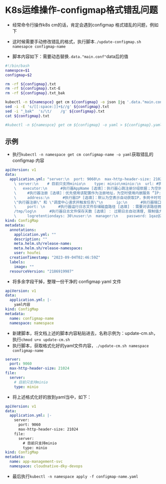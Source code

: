 # K8s运维操作-configmap格式错乱问题

- 经常命令行操作k8s cm的话，肯定会遇到configmap 格式错乱的问题，例如下

- 这时候需要手动修改错乱的格式，执行脚本`./update-configmap.sh namesapce configmap-name`

- 脚本内容如下：需要动态替换`.data."main.conf"`data后的值

```bash
#!/bin/bash
namespce=$1
configmap=$2

rm -rf ${configmap}.txt
rm -rf ${configmap}.txt-E
rm -rf ${configmap}.txt_bak

kubectl -n ${namespce} get cm ${configmap} -o json |jq '.data."main.conf"' -r  > ${configmap}.txt
sed -i -E 's/[[:space:]]+$//g' ${configmap}.txt
sed -i "_bak"  's/\t/    /g' ${configmap}.txt
cat ${configmap}.txt

#kubectl -n ${namespce} get cm ${configmap} -o yaml > ${configmap}.yaml
```

## 示例

- 执行`kubectl -n namespace get cm configmap-name -o yaml`获取错乱的 configmap 内容

```yaml
apiVersion: v1
data:
  application.yml: "server:\n  port: 9060\n  max-http-header-size: 21024\nfile:\n
    \ server:\n    # 目前只支持minio\n    type: minio\nminio:\n  url: #执行器通讯TOKEN [选填]：非空时启用；\n    accessToken:\n
    \   executor:\n      #执行器AppName [选填]：执行器心跳注册分组依据；为空则关闭自动注册\n      appname: app-management-svc\n
    \     #执行器注册 [选填]：优先使用该配置作为注册地址，为空时使用内嵌服务 ”IP:PORT“ 作为注册地址。从而更灵活的支持容器类型执行器动态IP和动态映射端口问题\n
    \     address:\n      #执行器IP [选填]：默认为空表示自动获取IP，多网卡时可手动设置指定IP，该IP不会绑定Host仅作为通讯实用；地址信息用于
    \"执行器注册\" 和 \"调度中心请求并触发任务\"\n      ip:\n      #执行器端口号 [选填]：小于等于0则自动获取；默认端口为9999，单机部署多个执行器时，注意要配置不同执行器端口\n
    \     port: \n      #执行器运行日志文件存储磁盘路径 [选填] ：需要对该路径拥有读写权限；为空则使用默认路径\n      logpath:
    /tmp/log\n      #执行器日志文件保存天数 [选填] ： 过期日志自动清理, 限制值大于等于3时生效; 否则, 如-1, 关闭自动清理功能\n
    \     logretentiondays: 30\nuser:\n  manager:\n    password: 1qaz@2wsx"
kind: ConfigMap
metadata:
  annotations:
    application.yml: ""
    description: ""
    meta.helm.sh/release-name: 
    meta.helm.sh/release-namespace: 
    user: houfei
  creationTimestamp: "2023-09-04T02:46:59Z"
  labels:
    image: ""
  resourceVersion: "2186919987"
```

- 将多余字段干掉，整理一份干净的 configmap yaml 文件

```yaml
apiVersion: v1
data:
  application.yml: |-
    yaml内容
kind: ConfigMap
metadata:
  name: configmap-name
  namespace: namespace
```

- 新建脚本，将文档上述的脚本内容粘贴进去，名称示例为：update-cm.sh，执行`chmod u+x update-cm.sh`
- 执行脚本，获取格式化好的yaml文件内容，`./update-cm.sh namespace configmap-name`

```yaml
server:
  port: 9060
  max-http-header-size: 21024
file:
  server:
    # 目前只支持minio
    type: minio
```

- 将上述格式化好的放到yaml当中，如下：

```yaml
apiVersion: v1
data:
  application.yml: |-
    server:
      port: 9060
      max-http-header-size: 21024
    file:
      server:
        # 目前只支持minio
        type: minio
kind: ConfigMap
metadata:
  name: app-management-svc
  namespace: cloudnative-dky-devops
```

- 最后执行`kubectl -n namespace apply -f configmap-name.yaml`
